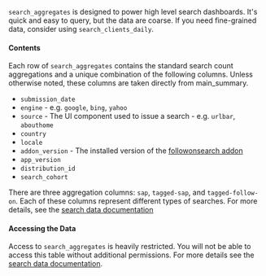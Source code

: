 `search_aggregates` is designed to power high level search dashboards.
It's quick and easy to query, but the data are coarse.
If you need fine-grained data, consider using `search_clients_daily`.

#### Contents

Each row of `search_aggregates` contains
the standard search count aggregations
and a unique combination of the following columns.
Unless otherwise noted, these columns are taken directly from main_summary.

* `submission_date`
* `engine` - e.g. `google`, `bing`, `yahoo`
* `source` - The UI component used to issue a search - e.g. `urlbar`, `abouthome`
* `country`
* `locale`
* `addon_version` - The installed version of the [followonsearch addon]
* `app_version`
* `distribution_id`
* `search_cohort`

There are three aggregation columns:
`sap`, `tagged-sap`, and `tagged-follow-on`.
Each of these columns represent different types of searches.
For more details, see the [search data documentation]

<!--
#### Background and Caveats
-->

#### Accessing the Data

Access to `search_aggregates` is heavily restricted.
You will not be able to access this table without additional permissions.
For more details see the [search data documentation].

<!--
#### Further Reading
-->


[followonsearch addon]: https://github.com/mozilla/followonsearch
[search data documentation]: /datasets/search.md

